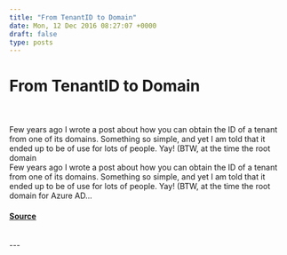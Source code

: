 ```yaml
---
title: "From TenantID to Domain"
date: Mon, 12 Dec 2016 08:27:07 +0000
draft: false
type: posts
---
```

# From TenantID to Domain

<br/>

<br/>
Few years ago I wrote a post about how you can obtain the ID of a tenant from one of its domains. Something so simple, and yet I am told that it ended up to be of use for lots of people. Yay! (BTW, at the time the root domain
<br/>
Few years ago I wrote a post about how you can obtain the ID of a tenant from one of its domains. Something so simple, and yet I am told that it ended up to be of use for lots of people. Yay! (BTW, at the time the root domain for Azure AD...

#### [Source](https://www.cloudidentity.com/blog/2016/12/12/from-tenantid-to-domain/)

<br/>
---
